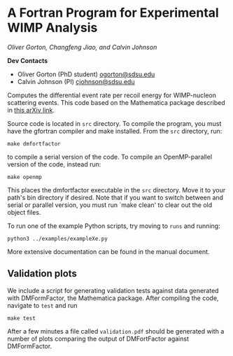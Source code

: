 # A Fortran Program for Experimental WIMP Analysis
*Oliver Gorton, Changfeng Jiao, and Calvin Johnson*

**Dev Contacts**

* Oliver Gorton (PhD student) ogorton@sdsu.edu
* Calvin Johnson (PI) cjohnson@sdsu.edu

Computes the differential event rate per recoil energy for WIMP-nucleon
scattering events. This code based on the Mathematica package described in [this
arXiv link](https://arxiv.org/abs/1308.6288).

Source code is located in `src` directory. To compile the program, you must have
the gfortran compiler and make installed. From the `src` directory, run:

    make dmfortfactor

to compile a serial version of the code. To compile an OpenMP-parallel version
of the code, instead run:

    make openmp

This places the dmfortfactor executable in the `src` directory. Move it to
your path's bin directory if desired. Note that if you want to switch between
and serial or parallel version, you must run `make clean' to clear out the old
object files.

To run one of the example Python scripts, try moving to `runs` and running:

    python3 ../examples/exampleXe.py

More extensive documentation can be found in the manual document.

## Validation plots
We include a script for generating validation tests against data generated with
DMFormFactor, the Mathematica package. After compiling the code, navigate to
`test` and run

    make test

After a few minutes a file called `validation.pdf` should be generated with a
number of plots comparing the output of DMFortFactor against DMFormFactor.
